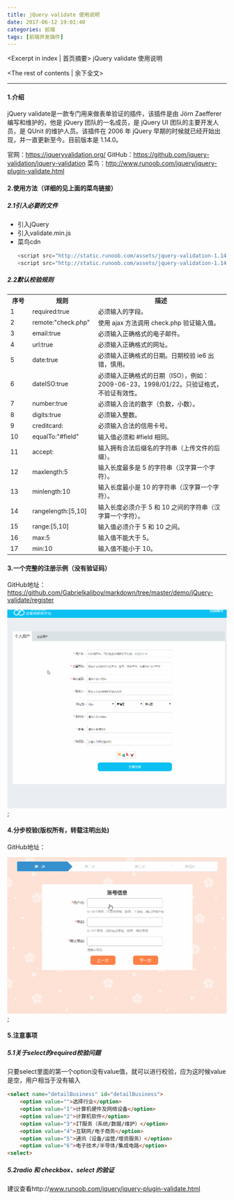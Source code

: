 ```yaml
---
title: jQuery validate 使用说明
date: 2017-06-12 19:01:40
categories: 前端
tags: [前端开发插件]
---
```

<Excerpt in index | 首页摘要> 
jQuery validate 使用说明
<!-- more -->
<The rest of contents | 余下全文>

-----
#### 1.介绍
jQuery validate是一款专门用来做表单验证的插件，该插件是由 Jörn Zaefferer 编写和维护的，他是 jQuery 团队的一名成员，是 jQuery UI 团队的主要开发人员，是 QUnit 的维护人员。该插件在 2006 年 jQuery 早期的时候就已经开始出现，并一直更新至今。目前版本是 1.14.0。

官网：https://jqueryvalidation.org/
GitHub：https://github.com/jquery-validation/jquery-validation
菜鸟：http://www.runoob.com/jquery/jquery-plugin-validate.html

#### 2.使用方法（详细的见上面的菜鸟链接）
##### 2.1引入必要的文件
- 引入jQuery
- 引入validate.min.js
- 菜鸟cdn
	```javascript
	<script src="http://static.runoob.com/assets/jquery-validation-1.14.0/lib/jquery.js"></script>
	<script src="http://static.runoob.com/assets/jquery-validation-1.14.0/dist/jquery.validate.min.js"></script>
	```

##### 2.2默认校验规则
<table class="reference">
<tbody><tr>
	<th width="10%">序号</th>
	<th width="30%">规则</th>
    <th width="60%">描述</th>
</tr>
<tr>
	<td>1</td>
    <td>required:true</td>
	<td>必须输入的字段。</td>
</tr>
<tr>
	<td>2</td>
    <td>remote:"check.php"</td>
	<td>使用 ajax 方法调用 check.php 验证输入值。</td>
</tr>
<tr>
	<td>3</td>
    <td>email:true</td>
	<td>必须输入正确格式的电子邮件。</td>
</tr>
<tr>
	<td>4</td>
    <td>url:true</td>
	<td>必须输入正确格式的网址。</td>
</tr>
<tr>
	<td>5</td>
    <td>date:true</td>
	<td>必须输入正确格式的日期。日期校验 ie6 出错，慎用。</td>
</tr>
<tr>
	<td>6</td>
    <td>dateISO:true</td>
	<td>必须输入正确格式的日期（ISO），例如：2009-06-23，1998/01/22。只验证格式，不验证有效性。</td>
</tr>
<tr>
	<td>7</td>
    <td>number:true</td>
	<td>必须输入合法的数字（负数，小数）。</td>
</tr>
<tr>
	<td>8</td>
    <td>digits:true</td>
	<td>必须输入整数。</td>
</tr>
<tr>
	<td>9</td>
    <td>creditcard:</td>
	<td>必须输入合法的信用卡号。</td>
</tr>
<tr>
	<td>10</td>
    <td>equalTo:"#field"</td>
	<td>输入值必须和 #field 相同。</td>
</tr>
<tr>
	<td>11</td>
    <td>accept:</td>
	<td>输入拥有合法后缀名的字符串（上传文件的后缀）。</td>
</tr>
<tr>
	<td>12</td>
    <td>maxlength:5</td>
	<td>输入长度最多是 5 的字符串（汉字算一个字符）。</td>
</tr>
<tr>
	<td>13</td>
    <td>minlength:10</td>
	<td>输入长度最小是 10 的字符串（汉字算一个字符）。</td>
</tr>
<tr>
	<td>14</td>
    <td>rangelength:[5,10]</td>
	<td>输入长度必须介于 5 和 10 之间的字符串（汉字算一个字符）。</td>
</tr>
<tr>
	<td>15</td>
    <td>range:[5,10]</td>
	<td>输入值必须介于 5 和 10 之间。</td>
</tr>
<tr>
	<td>16</td>
    <td>max:5</td>
	<td>输入值不能大于 5。</td>
</tr>
<tr>
	<td>17</td>
    <td>min:10</td>
	<td>输入值不能小于 10。</td>
</tr>
</tbody></table>


#### 3.一个完整的注册示例（没有验证码）
GitHub地址：https://github.com/Gabrielkaliboy/markdown/tree/master/demo/jQuery-validate/register

![](jQueryValidate/1.gif);

#### 4.分步校验(版权所有，转载注明出处)
GitHub地址：

![](jQueryValidate/2.gif);

#### 5.注意事项
##### 5.1关于select的required校验问题
只要select里面的第一个option没有value值，就可以进行校验，应为这时候value是空，用户相当于没有输入
```html
<select name="detailBusiness" id="detailBusiness">
    <option value="">选择行业</option>
    <option value="1">计算机硬件及网络设备</option>
    <option value="2">计算机软件</option>
    <option value="3">IT服务（系统/数据/维护）</option>
    <option value="4">互联网/电子商务</option>
    <option value="5">通讯（设备/运营/增资服务）</option>
    <option value="6">电子技术/半导体/集成电路</option>
<select>
```
##### 5.2radio 和 checkbox、select 的验证
建议查看http://www.runoob.com/jquery/jquery-plugin-validate.html